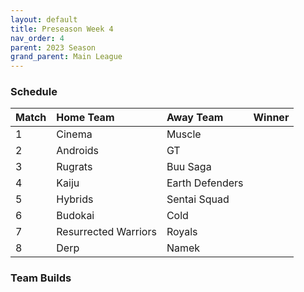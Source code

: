 ```yaml
---
layout: default
title: Preseason Week 4
nav_order: 4
parent: 2023 Season
grand_parent: Main League
---
```

### Schedule

| Match | Home Team            | Away Team       | Winner |
|:------|:---------------------|:----------------|:-------|
| 1     | Cinema               | Muscle          |        |
| 2     | Androids             | GT              |        |
| 3     | Rugrats              | Buu Saga        |        |
| 4     | Kaiju                | Earth Defenders |        |
| 5     | Hybrids              | Sentai Squad    |        |
| 6     | Budokai              | Cold            |        |
| 7     | Resurrected Warriors | Royals          |        |
| 8     | Derp                 | Namek           |        |

### Team Builds 

	 	 	  		 	